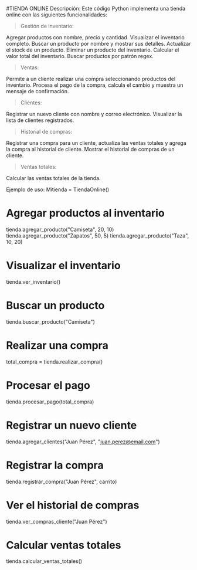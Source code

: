 #TIENDA ONLINE
Descripción:
Este código Python implementa una tienda online con las siguientes funcionalidades:
> Gestión de inventario:

Agregar productos con nombre, precio y cantidad.
Visualizar el inventario completo.
Buscar un producto por nombre y mostrar sus detalles.
Actualizar el stock de un producto.
Eliminar un producto del inventario.
Calcular el valor total del inventario.
Buscar productos por patrón regex.


>Ventas:

Permite a un cliente realizar una compra seleccionando productos del inventario.
Procesa el pago de la compra, calcula el cambio y muestra un mensaje de confirmación.


>Clientes:

Registrar un nuevo cliente con nombre y correo electrónico.
Visualizar la lista de clientes registrados.


>Historial de compras:

Registrar una compra para un cliente, actualiza las ventas totales y agrega la compra al historial de cliente.
Mostrar el historial de compras de un cliente.


>Ventas totales:

Calcular las ventas totales de la tienda.


Ejemplo de uso:
Mitienda = TiendaOnline()

# Agregar productos al inventario
tienda.agregar_producto("Camiseta", 20, 10)
tienda.agregar_producto("Zapatos", 50, 5)
tienda.agregar_producto("Taza", 10, 20)

# Visualizar el inventario
tienda.ver_inventario()

# Buscar un producto
tienda.buscar_producto("Camiseta")

# Realizar una compra
total_compra = tienda.realizar_compra()

# Procesar el pago
tienda.procesar_pago(total_compra)

# Registrar un nuevo cliente
tienda.agregar_clientes("Juan Pérez", "juan.perez@email.com")

# Registrar la compra
tienda.registrar_compra("Juan Pérez", carrito)

# Ver el historial de compras
tienda.ver_compras_cliente("Juan Pérez")

# Calcular ventas totales
tienda.calcular_ventas_totales()
